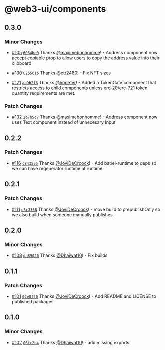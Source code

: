 # @web3-ui/components

## 0.3.0

### Minor Changes

- [#105](https://github.com/Developer-DAO/web3-ui/pull/105) [`6064be0`](https://github.com/Developer-DAO/web3-ui/commit/6064be033150ccd4df52c913a3d55ce2c63c262b) Thanks [@maximebonhomme](https://github.com/maximebonhomme)! - Address component now accept copiable prop to allow users to copy the address value into their clipboard

* [#130](https://github.com/Developer-DAO/web3-ui/pull/130) [`825561b`](https://github.com/Developer-DAO/web3-ui/commit/825561bd2ea2abc541fe7bde59446ddea3aae49d) Thanks [@etr2460](https://github.com/etr2460)! - Fix NFT sizes

- [#121](https://github.com/Developer-DAO/web3-ui/pull/121) [`aa9b2f6`](https://github.com/Developer-DAO/web3-ui/commit/aa9b2f6cccdcda1d443bacb306d0a83398a19368) Thanks [@hone1er](https://github.com/hone1er)! - Added a TokenGate component that restricts access to child components unless erc-20/erc-721 token quantity requirements are met.

### Patch Changes

- [#132](https://github.com/Developer-DAO/web3-ui/pull/132) [`2b7b5c7`](https://github.com/Developer-DAO/web3-ui/commit/2b7b5c7295e5fb389740a9f4fab4e3fcea7e5e7d) Thanks [@maximebonhomme](https://github.com/maximebonhomme)! - Address component now uses Text component instead of unnecesary Input

## 0.2.2

### Patch Changes

- [#116](https://github.com/Developer-DAO/web3-ui/pull/116) [`c843555`](https://github.com/Developer-DAO/web3-ui/commit/c843555369f56c01653f0486e54a31a382353ed4) Thanks [@JoviDeCroock](https://github.com/JoviDeCroock)! - Add babel-runtime to deps so we can have regenerator runtime at runtime

## 0.2.1

### Patch Changes

- [#111](https://github.com/Developer-DAO/web3-ui/pull/111) [`d5c3358`](https://github.com/Developer-DAO/web3-ui/commit/d5c3358e0a487359619c4fe234d573b0940b34a8) Thanks [@JoviDeCroock](https://github.com/JoviDeCroock)! - move build to prepublishOnly so we also build when someone manually publishes

## 0.2.0

### Minor Changes

- [#108](https://github.com/Developer-DAO/web3-ui/pull/108) [`da89020`](https://github.com/Developer-DAO/web3-ui/commit/da89020b0ccf5bfc170bbdede25d2bb379c376ba) Thanks [@Dhaiwat10](https://github.com/Dhaiwat10)! - Fix builds

## 0.1.1

### Patch Changes

- [#101](https://github.com/Developer-DAO/web3-ui/pull/101) [`02e0f20`](https://github.com/Developer-DAO/web3-ui/commit/02e0f202d0682f8af502c63b5c2ec73a6518205e) Thanks [@JoviDeCroock](https://github.com/JoviDeCroock)! - Add README and LICENSE to published packages

## 0.1.0

### Minor Changes

- [#102](https://github.com/Developer-DAO/web3-ui/pull/102) [`06fc2e4`](https://github.com/Developer-DAO/web3-ui/commit/06fc2e4f9a7934bde04d001f39685f0560205107) Thanks [@Dhaiwat10](https://github.com/Dhaiwat10)! - add missing exports
